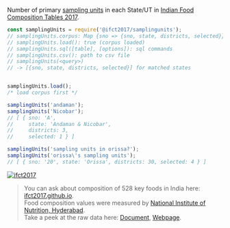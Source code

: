 Number of primary [sampling units] in each State/UT in [Indian Food Composition Tables 2017].

```javascript
const samplingUnits = require('@ifct2017/samplingunits');
// samplingUnits.corpus: Map {sno => {sno, state, districts, selected}}
// samplingUnits.load(): true (corpus loaded)
// samplingUnits.sql([table], [options]): sql commands
// samplingUnits.csv(): path to csv file
// samplingUnits(<query>)
// -> [{sno, state, districts, selected}] for matched states


samplingUnits.load();
/* load corpus first */

samplingUnits('andaman');
samplingUnits('Nicobar');
// [ { sno: 'A',
//     state: 'Andaman & Nicobar',
//     districts: 3,
//     selected: 1 } ]

samplingUnits('sampling units in orissa?');
samplingUnits('orissa\'s sampling units');
// [ { sno: '20', state: 'Orissa', districts: 30, selected: 4 } ]
```


[![ifct2017](http://ifct2017.com/ifct_2017.jpg)](https://www.npmjs.com/package/ifct2017)
> You can ask about composition of 528 key foods in India here: [ifct2017.github.io].<br>
> Food composition values were measured by [National Institute of Nutrition, Hyderabad].<br>
> Take a peek at the raw data here: [Document], [Webpage].

[Indian Food Composition Tables 2017]: http://ifct2017.com/
[sampling units]: https://github.com/ifct2017/samplingunits/blob/master/index.csv
[ifct2017.github.io]: https://ifct2017.github.io
[National Institute of Nutrition, Hyderabad]: https://www.nin.res.in/
[Document]: https://docs.google.com/spreadsheets/d/1Wm6eqy0TRwUItBHrU-OU4jVBRuYm162y2viZlP8JyuM/edit?usp=sharing
[Webpage]: https://docs.google.com/spreadsheets/d/e/2PACX-1vTL7Qe0f_MEe_6JtxiiROTb-mVewlGjrYlj2u3jPaRkz7mOgUjwOpsrTIPYUSAaKXD781_dCewAIiE9/pubhtml
